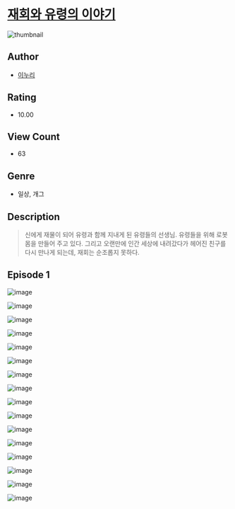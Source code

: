 # [재회와 유령의 이야기](https://comic.naver.com/challenge/list?titleId=810285)
![thumbnail](https://image-comic.pstatic.net/user_contents_data/challenge_comic/2023/05/23/upload_3559028103792911417_480x623.jpeg)

## Author
- [이누리](https://comic.naver.com/artistTitle?id=366856)

## Rating
- 10.00

## View Count
- 63

## Genre
- 일상, 개그

## Description
> 신에게 재물이 되어 유령과 함께 지내게 된 유령들의 선생님. 유령들을 위해 로봇 몸을 만들어 주고 있다. 그리고 오랜만에 인간 세상에 내려갔다가 헤어진 친구를 다시 만나게 되는데, 재회는 순조롭지 못하다.


## Episode 1
![image](https://image-comic.pstatic.net/user_contents_data/challenge_comic/2023/05/23/366856/upload_3760897352918197300.jpeg)

![image](https://image-comic.pstatic.net/user_contents_data/challenge_comic/2023/05/23/366856/upload_7161113941150609458.jpeg)

![image](https://image-comic.pstatic.net/user_contents_data/challenge_comic/2023/05/23/366856/upload_4049974357314975799.jpeg)

![image](https://image-comic.pstatic.net/user_contents_data/challenge_comic/2023/05/23/366856/upload_7148163927572492854.jpeg)

![image](https://image-comic.pstatic.net/user_contents_data/challenge_comic/2023/05/23/366856/upload_3487021297877148001.jpeg)

![image](https://image-comic.pstatic.net/user_contents_data/challenge_comic/2023/05/23/366856/upload_7219329792765670968.jpeg)

![image](https://image-comic.pstatic.net/user_contents_data/challenge_comic/2023/05/23/366856/upload_3977301010948436528.jpeg)

![image](https://image-comic.pstatic.net/user_contents_data/challenge_comic/2023/05/23/366856/upload_3904732173296875365.jpeg)

![image](https://image-comic.pstatic.net/user_contents_data/challenge_comic/2023/05/23/366856/upload_3761409711626794337.jpeg)

![image](https://image-comic.pstatic.net/user_contents_data/challenge_comic/2023/05/23/366856/upload_3904959956934539312.jpeg)

![image](https://image-comic.pstatic.net/user_contents_data/challenge_comic/2023/05/23/366856/upload_4121410692135204707.jpeg)

![image](https://image-comic.pstatic.net/user_contents_data/challenge_comic/2023/05/23/366856/upload_7233734507486524215.jpeg)

![image](https://image-comic.pstatic.net/user_contents_data/challenge_comic/2023/05/23/366856/upload_3702579255442759987.jpeg)

![image](https://image-comic.pstatic.net/user_contents_data/challenge_comic/2023/05/23/366856/upload_4049406978397648484.jpeg)

![image](https://image-comic.pstatic.net/user_contents_data/challenge_comic/2023/05/23/366856/upload_4134643323957044324.jpeg)

![image](https://image-comic.pstatic.net/user_contents_data/challenge_comic/2023/05/23/366856/upload_7233965614542840628.jpeg)
